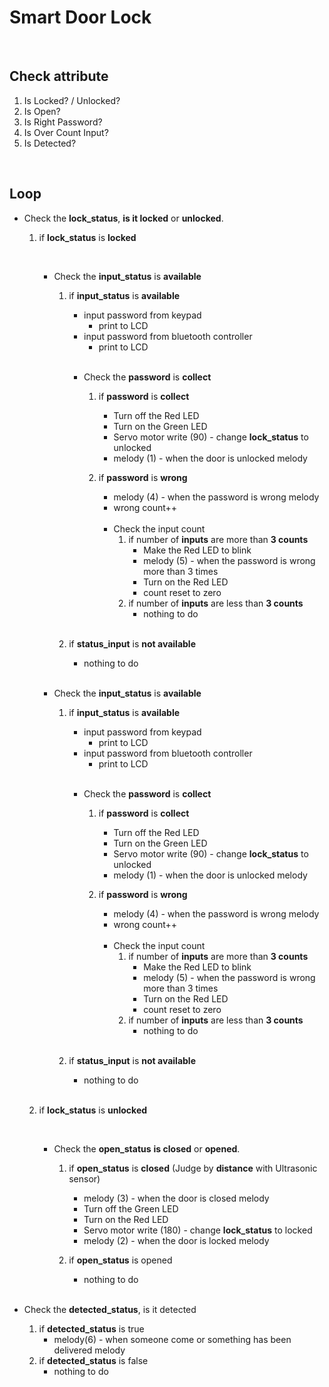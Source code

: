 # Smart Door Lock

<br/>

## Check attribute

1. Is Locked? / Unlocked?
2. Is Open?
3. Is Right Password?
4. Is Over Count Input?
5. Is Detected?

<br/>

## Loop

* Check the **lock_status**, **is it locked** or **unlocked**.

  1. if **lock_status** is **locked**

     <br/>

     * Check the **input_status** is **available**

       1. if **input_status** is **available**

          * input password from keypad
            * print to LCD
          * input password from bluetooth controller
            * print to LCD

          <br/>

          * Check the **password** is **collect**

            1. if **password** is **collect**

               * Turn off the Red LED
               * Turn on the Green LED
               * Servo motor write (90) - change **lock_status** to unlocked
               * melody (1) - when the door is unlocked melody

            2. if **password** is **wrong**

               * melody (4) - when the password is wrong melody
               * wrong count++

               <br/>

               * Check the input count
                 1. if number of **inputs** are more than **3 counts**
                    * Make the Red LED to blink
                    * melody (5) - when the password is wrong more than 3 times
                    * Turn on the Red LED
                    * count reset to zero
                 2. if number of **inputs** are less than **3 counts**
                    * nothing to do

          <br/>

       2. if **status_input** is **not available**

          * nothing to do

     <br/>

     * Check the **input_status** is **available**

       1. if **input_status** is **available**

          * input password from keypad
            * print to LCD
          * input password from bluetooth controller
            * print to LCD

          <br/>

          * Check the **password** is **collect**

            1. if **password** is **collect**

               * Turn off the Red LED
               * Turn on the Green LED
               * Servo motor write (90) - change **lock_status** to unlocked
               * melody (1) - when the door is unlocked melody

            2. if **password** is **wrong**

               * melody (4) - when the password is wrong melody
               * wrong count++

               <br/>

               * Check the input count
                 1. if number of **inputs** are more than **3 counts**
                    * Make the Red LED to blink
                    * melody (5) - when the password is wrong more than 3 times
                    * Turn on the Red LED
                    * count reset to zero
                 2. if number of **inputs** are less than **3 counts**
                    * nothing to do

          <br/>

       2. if **status_input** is **not available**

          * nothing to do

     <br/>

  2. if **lock_status** is **unlocked**

     <br/>

     * Check the **open_status** **is closed** or **opened**.

       1. if **open_status** is **closed** (Judge by **distance** with Ultrasonic sensor)

          * melody (3) - when the door is closed melody
          * Turn off the Green LED
          * Turn on the Red LED
          * Servo motor write (180) - change **lock_status** to locked
          * melody (2) - when the door is locked melody

       2. if **open_status** is opened

          * nothing to do

          <br/>

* Check the **detected_status**, is it detected

  1. if **detected_status** is true
     * melody(6) - when someone come or something has been delivered melody
  2. if **detected_status** is false
     * nothing to do